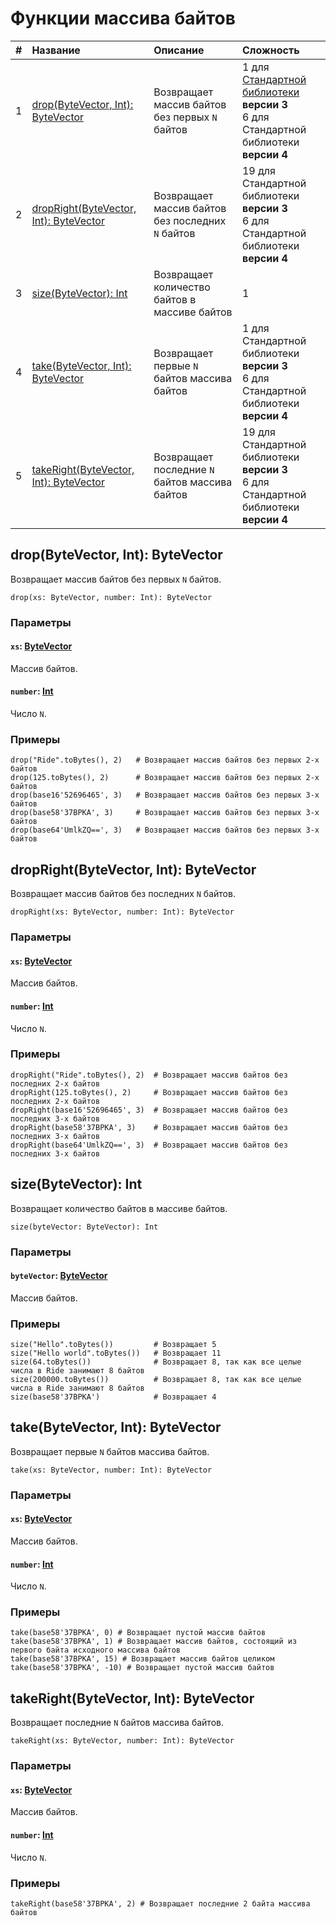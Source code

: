 # Функции массива байтов

| # | Название | Описание | Сложность |
| :--- | :--- | :--- | :--- |
| 1 | [drop(ByteVector, Int): ByteVector](#drop) | Возвращает массив байтов без первых `N` байтов | 1 для [Стандартной библиотеки](/ru/ride/script/standard-library) **версии 3**<br>6 для Стандартной библиотеки **версии 4** |
| 2 | [dropRight(ByteVector, Int): ByteVector](#dropright) | Возвращает массив байтов без последних `N` байтов | 19 для Стандартной библиотеки **версии 3**<br>6 для Стандартной библиотеки **версии 4** |
| 3 | [size(ByteVector): Int](#size) | Возвращает количество байтов в массиве байтов | 1 |
| 4 | [take(ByteVector, Int): ByteVector](#take) | Возвращает первые `N` байтов массива байтов | 1 для Стандартной библиотеки **версии 3**<br>6 для Стандартной библиотеки **версии 4** |
| 5 | [takeRight(ByteVector, Int): ByteVector](#takeright) | Возвращает последние `N` байтов массива байтов | 19 для Стандартной библиотеки **версии 3**<br>6 для Стандартной библиотеки **версии 4** |

## drop(ByteVector, Int): ByteVector <a id="drop"></a>

Возвращает массив байтов без первых `N` байтов.

``` ride
drop(xs: ByteVector, number: Int): ByteVector
```

### Параметры

#### `xs`: [ByteVector](/ru/ride/v5/data-types/byte-vector)

Массив байтов.

#### `number`: [Int](/ru/ride/v5/data-types/int)

Число `N`.

### Примеры

``` ride
drop("Ride".toBytes(), 2)   # Возвращает массив байтов без первых 2-х байтов
drop(125.toBytes(), 2)      # Возвращает массив байтов без первых 2-х байтов
drop(base16'52696465', 3)   # Возвращает массив байтов без первых 3-х байтов
drop(base58'37BPKA', 3)     # Возвращает массив байтов без первых 3-х байтов
drop(base64'UmlkZQ==', 3)   # Возвращает массив байтов без первых 3-х байтов
```

## dropRight(ByteVector, Int): ByteVector <a id="dropright"></a>

Возвращает массив байтов без последних `N` байтов.

``` ride
dropRight(xs: ByteVector, number: Int): ByteVector
```

### Параметры

#### `xs`: [ByteVector](/ru/ride/v5/data-types/byte-vector)

Массив байтов.

#### `number`: [Int](/ru/ride/v5/data-types/int)

Число `N`.

### Примеры

``` ride
dropRight("Ride".toBytes(), 2)  # Возвращает массив байтов без последних 2-х байтов
dropRight(125.toBytes(), 2)     # Возвращает массив байтов без последних 2-х байтов
dropRight(base16'52696465', 3)  # Возвращает массив байтов без последних 3-х байтов
dropRight(base58'37BPKA', 3)    # Возвращает массив байтов без последних 3-х байтов
dropRight(base64'UmlkZQ==', 3)  # Возвращает массив байтов без последних 3-х байтов
```

## size(ByteVector): Int <a id="size"></a>

Возвращает количество байтов в массиве байтов.

``` ride
size(byteVector: ByteVector): Int
```

### Параметры

#### `byteVector`: [ByteVector](/ru/ride/v5/data-types/byte-vector)

Массив байтов.

### Примеры

``` ride
size("Hello".toBytes())         # Возвращает 5
size("Hello world".toBytes())   # Возвращает 11
size(64.toBytes())              # Возвращает 8, так как все целые числа в Ride занимают 8 байтов
size(200000.toBytes())          # Возвращает 8, так как все целые числа в Ride занимают 8 байтов
size(base58'37BPKA')            # Возвращает 4
```

## take(ByteVector, Int): ByteVector <a id="take"></a>

Возвращает первые `N` байтов массива байтов.

``` ride
take(xs: ByteVector, number: Int): ByteVector
```

### Параметры

#### `xs`: [ByteVector](/ru/ride/v5/data-types/byte-vector)

Массив байтов.

#### `number`: [Int](/ru/ride/v5/data-types/int)

Число `N`.

### Примеры

``` ride
take(base58'37BPKA', 0) # Возвращает пустой массив байтов
take(base58'37BPKA', 1) # Возвращает массив байтов, состоящий из первого байта исходного массива байтов
take(base58'37BPKA', 15) # Возвращает массив байтов целиком
take(base58'37BPKA', -10) # Возвращает пустой массив байтов
```

## takeRight(ByteVector, Int): ByteVector <a id="takeright"></a>

Возвращает последние `N` байтов массива байтов.

``` ride
takeRight(xs: ByteVector, number: Int): ByteVector
```

### Параметры

#### `xs`: [ByteVector](/ru/ride/v5/data-types/byte-vector)

Массив байтов.

#### `number`: [Int](/ru/ride/v5/data-types/int)

Число `N`.

### Примеры

``` ride
takeRight(base58'37BPKA', 2) # Возвращает последние 2 байта массива байтов
```
